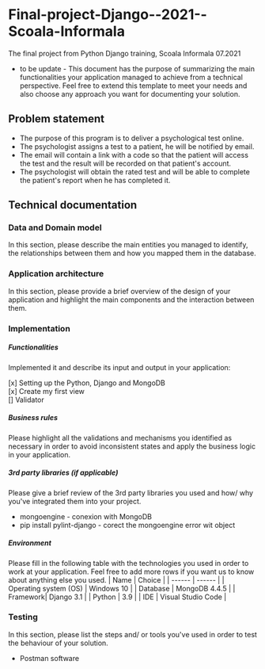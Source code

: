 # Final-project-Django--2021--Scoala-Informala
The  final project from Python Django training, Scoala Informala  07.2021
- to be update - 
This document has the purpose of summarizing the main functionalities your application managed to achieve from a technical perspective. Feel free to extend this template to meet your needs and also choose any approach you want for documenting your solution.

## Problem statement
* The purpose of this program is to deliver a psychological test online.
* The psychologist assigns a test to a patient, he will be notified by email.
* The email will contain a link with a code so that the patient will access the test and the result will be recorded on that patient's account.
* The psychologist will obtain the rated test and will be able to complete the patient's report when he has completed it. 

## Technical documentation
### Data and Domain model
In this section, please describe the main entities you managed to identify, the relationships between them and how you mapped them in the database.

### Application architecture
In this section, please provide a brief overview of the design of your application and highlight the main components and the interaction between them.

###  Implementation
##### Functionalities
Implemented it and describe its input and output in your application:

[x] Setting up the Python, Django and MongoDB  \
[x] Create my first view  \
[] Validator


##### Business rules
Please highlight all the validations and mechanisms you identified as necessary in order to avoid inconsistent states and apply the business logic in your application.


##### 3rd party libraries (if applicable)
Please give a brief review of the 3rd party libraries you used and how/ why you've integrated them into your project.
- mongoengine - conexion with MongoDB
- pip install pylint-django - corect the mongoengine error wit object


##### Environment
Please fill in the following table with the technologies you used in order to work at your application. Feel free to add more rows if you want us to know about anything else you used.
| Name | Choice |
| ------ | ------ |
| Operating system (OS) | Windows 10 |
| Database  | MongoDB 4.4.5 |
| Framework| Django 3.1 |
| Python | 3.9 |
| IDE | Visual Studio Code |

### Testing
In this section, please list the steps and/ or tools you've used in order to test the behaviour of your solution.
 - Postman software


